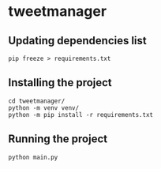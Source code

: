 # tweetmanager

## Updating dependencies list
`pip freeze > requirements.txt`

## Installing the project
```
cd tweetmanager/
python -m venv venv/
python -m pip install -r requirements.txt
```

## Running the project
`python main.py`